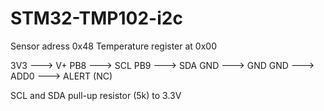 # STM32-TMP102-i2c

Sensor adress 0x48
Temperature register at 0x00

3V3 ---> V+
PB8 ---> SCL
PB9 ---> SDA
GND ---> GND
GND ---> ADD0
    ---> ALERT (NC)
    
SCL and SDA pull-up resistor (5k) to 3.3V
